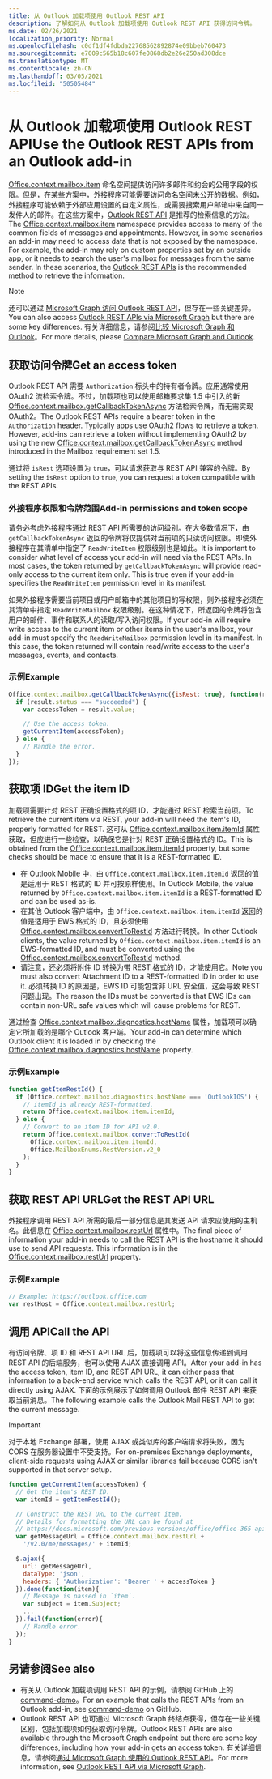 ```yaml
---
title: 从 Outlook 加载项使用 Outlook REST API
description: 了解如何从 Outlook 加载项使用 Outlook REST API 获得访问令牌。
ms.date: 02/26/2021
localization_priority: Normal
ms.openlocfilehash: c0df1df4fdbda22768562892874e09bbeb760473
ms.sourcegitcommit: e7009c565b18c607fe0868db2e26e250ad308dce
ms.translationtype: MT
ms.contentlocale: zh-CN
ms.lasthandoff: 03/05/2021
ms.locfileid: "50505484"
---
```

# <a name="use-the-outlook-rest-apis-from-an-outlook-add-in"></a><span data-ttu-id="e565b-103">从 Outlook 加载项使用 Outlook REST API</span><span class="sxs-lookup"><span data-stu-id="e565b-103">Use the Outlook REST APIs from an Outlook add-in</span></span>

<span data-ttu-id="e565b-p101">[Office.context.mailbox.item](../reference/objectmodel/preview-requirement-set/office.context.mailbox.item.md) 命名空间提供访问许多邮件和约会的公用字段的权限。但是，在某些方案中，外接程序可能需要访问命名空间未公开的数据。例如，外接程序可能依赖于外部应用设置的自定义属性，或需要搜索用户邮箱中来自同一发件人的邮件。在这些方案中，[Outlook REST API](/outlook/rest) 是推荐的检索信息的方法。</span><span class="sxs-lookup"><span data-stu-id="e565b-p101">The [Office.context.mailbox.item](../reference/objectmodel/preview-requirement-set/office.context.mailbox.item.md) namespace provides access to many of the common fields of messages and appointments. However, in some scenarios an add-in may need to access data that is not exposed by the namespace. For example, the add-in may rely on custom properties set by an outside app, or it needs to search the user's mailbox for messages from the same sender. In these scenarios, the [Outlook REST APIs](/outlook/rest) is the recommended method to retrieve the information.</span></span>

> [!NOTE]
> <span data-ttu-id="e565b-108">还可以通过 [Microsoft Graph 访问 Outlook REST API](/outlook/rest#outlook-rest-api-via-microsoft-graph)，但存在一些关键差异。</span><span class="sxs-lookup"><span data-stu-id="e565b-108">You can also access [Outlook REST APIs via Microsoft Graph](/outlook/rest#outlook-rest-api-via-microsoft-graph) but there are some key differences.</span></span> <span data-ttu-id="e565b-109">有关详细信息，请参阅[比较 Microsoft Graph 和 Outlook](/outlook/rest/compare-graph)。</span><span class="sxs-lookup"><span data-stu-id="e565b-109">For more details, please [Compare Microsoft Graph and Outlook](/outlook/rest/compare-graph).</span></span>

## <a name="get-an-access-token"></a><span data-ttu-id="e565b-110">获取访问令牌</span><span class="sxs-lookup"><span data-stu-id="e565b-110">Get an access token</span></span>

<span data-ttu-id="e565b-p103">Outlook REST API 需要 `Authorization` 标头中的持有者令牌。应用通常使用 OAuth2 流检索令牌。不过，加载项也可以使用邮箱要求集 1.5 中引入的新 [Office.context.mailbox.getCallbackTokenAsync](../reference/objectmodel/preview-requirement-set/office.context.mailbox.md#methods) 方法检索令牌，而无需实现 OAuth2。</span><span class="sxs-lookup"><span data-stu-id="e565b-p103">The Outlook REST APIs require a bearer token in the `Authorization` header. Typically apps use OAuth2 flows to retrieve a token. However, add-ins can retrieve a token without implementing OAuth2 by using the new [Office.context.mailbox.getCallbackTokenAsync](../reference/objectmodel/preview-requirement-set/office.context.mailbox.md#methods) method introduced in the Mailbox requirement set 1.5.</span></span>

<span data-ttu-id="e565b-114">通过将 `isRest` 选项设置为 `true`，可以请求获取与 REST API 兼容的令牌。</span><span class="sxs-lookup"><span data-stu-id="e565b-114">By setting the `isRest` option to `true`, you can request a token compatible with the REST APIs.</span></span>

### <a name="add-in-permissions-and-token-scope"></a><span data-ttu-id="e565b-115">外接程序权限和令牌范围</span><span class="sxs-lookup"><span data-stu-id="e565b-115">Add-in permissions and token scope</span></span>

<span data-ttu-id="e565b-p104">请务必考虑外接程序通过 REST API 所需要的访问级别。在大多数情况下，由 `getCallbackTokenAsync` 返回的令牌将仅提供对当前项的只读访问权限。即使外接程序在其清单中指定了 `ReadWriteItem` 权限级别也是如此。</span><span class="sxs-lookup"><span data-stu-id="e565b-p104">It is important to consider what level of access your add-in will need via the REST APIs. In most cases, the token returned by `getCallbackTokenAsync` will provide read-only access to the current item only. This is true even if your add-in specifies the `ReadWriteItem` permission level in its manifest.</span></span>

<span data-ttu-id="e565b-p105">如果外接程序需要当前项目或用户邮箱中的其他项目的写权限，则外接程序必须在其清单中指定 `ReadWriteMailbox` 权限级别。在这种情况下，所返回的令牌将包含用户的邮件、事件和联系人的读取/写入访问权限。</span><span class="sxs-lookup"><span data-stu-id="e565b-p105">If your add-in will require write access to the current item or other items in the user's mailbox, your add-in must specify the `ReadWriteMailbox` permission level in its manifest. In this case, the token returned will contain read/write access to the user's messages, events, and contacts.</span></span>

### <a name="example"></a><span data-ttu-id="e565b-121">示例</span><span class="sxs-lookup"><span data-stu-id="e565b-121">Example</span></span>

```js
Office.context.mailbox.getCallbackTokenAsync({isRest: true}, function(result){
  if (result.status === "succeeded") {
    var accessToken = result.value;

    // Use the access token.
    getCurrentItem(accessToken);
  } else {
    // Handle the error.
  }
});
```

## <a name="get-the-item-id"></a><span data-ttu-id="e565b-122">获取项 ID</span><span class="sxs-lookup"><span data-stu-id="e565b-122">Get the item ID</span></span>

<span data-ttu-id="e565b-123">加载项需要针对 REST 正确设置格式的项 ID，才能通过 REST 检索当前项。</span><span class="sxs-lookup"><span data-stu-id="e565b-123">To retrieve the current item via REST, your add-in will need the item's ID, properly formatted for REST.</span></span> <span data-ttu-id="e565b-124">这可从 [Office.context.mailbox.item.itemId](../reference/objectmodel/preview-requirement-set/office.context.mailbox.item.md#properties) 属性获取，但应进行一些检查，以确保它是针对 REST 正确设置格式的 ID。</span><span class="sxs-lookup"><span data-stu-id="e565b-124">This is obtained from the [Office.context.mailbox.item.itemId](../reference/objectmodel/preview-requirement-set/office.context.mailbox.item.md#properties) property, but some checks should be made to ensure that it is a REST-formatted ID.</span></span>

- <span data-ttu-id="e565b-125">在 Outlook Mobile 中，由 `Office.context.mailbox.item.itemId` 返回的值是适用于 REST 格式的 ID 并可按原样使用。</span><span class="sxs-lookup"><span data-stu-id="e565b-125">In Outlook Mobile, the value returned by `Office.context.mailbox.item.itemId` is a REST-formatted ID and can be used as-is.</span></span>
- <span data-ttu-id="e565b-126">在其他 Outlook 客户端中，由 `Office.context.mailbox.item.itemId` 返回的值是适用于 EWS 格式的 ID，且必须使用 [Office.context.mailbox.convertToRestId](../reference/objectmodel/preview-requirement-set/office.context.mailbox.md#methods) 方法进行转换。</span><span class="sxs-lookup"><span data-stu-id="e565b-126">In other Outlook clients, the value returned by `Office.context.mailbox.item.itemId` is an EWS-formatted ID, and must be converted using the [Office.context.mailbox.convertToRestId](../reference/objectmodel/preview-requirement-set/office.context.mailbox.md#methods) method.</span></span>
- <span data-ttu-id="e565b-127">请注意，还必须将附件 ID 转换为带 REST 格式的 ID，才能使用它。</span><span class="sxs-lookup"><span data-stu-id="e565b-127">Note you must also convert Attachment ID to a REST-formatted ID in order to use it.</span></span> <span data-ttu-id="e565b-128">必须转换 ID 的原因是，EWS ID 可能包含非 URL 安全值，这会导致 REST 问题出现。</span><span class="sxs-lookup"><span data-stu-id="e565b-128">The reason the IDs must be converted is that EWS IDs can contain non-URL safe values which will cause problems for REST.</span></span>

<span data-ttu-id="e565b-129">通过检查 [Office.context.mailbox.diagnostics.hostName](/javascript/api/outlook/office.diagnostics#hostname) 属性，加载项可以确定它所加载的是哪个 Outlook 客户端。</span><span class="sxs-lookup"><span data-stu-id="e565b-129">Your add-in can determine which Outlook client it is loaded in by checking the [Office.context.mailbox.diagnostics.hostName](/javascript/api/outlook/office.diagnostics#hostname) property.</span></span>

### <a name="example"></a><span data-ttu-id="e565b-130">示例</span><span class="sxs-lookup"><span data-stu-id="e565b-130">Example</span></span>

```js
function getItemRestId() {
  if (Office.context.mailbox.diagnostics.hostName === 'OutlookIOS') {
    // itemId is already REST-formatted.
    return Office.context.mailbox.item.itemId;
  } else {
    // Convert to an item ID for API v2.0.
    return Office.context.mailbox.convertToRestId(
      Office.context.mailbox.item.itemId,
      Office.MailboxEnums.RestVersion.v2_0
    );
  }
}
```

## <a name="get-the-rest-api-url"></a><span data-ttu-id="e565b-131">获取 REST API URL</span><span class="sxs-lookup"><span data-stu-id="e565b-131">Get the REST API URL</span></span>

<span data-ttu-id="e565b-p108">外接程序调用 REST API 所需的最后一部分信息是其发送 API 请求应使用的主机名。此信息在 [Office.context.mailbox.restUrl](../reference/objectmodel/preview-requirement-set/office.context.mailbox.md#properties) 属性中。</span><span class="sxs-lookup"><span data-stu-id="e565b-p108">The final piece of information your add-in needs to call the REST API is the hostname it should use to send API requests. This information is in the [Office.context.mailbox.restUrl](../reference/objectmodel/preview-requirement-set/office.context.mailbox.md#properties) property.</span></span>

### <a name="example"></a><span data-ttu-id="e565b-134">示例</span><span class="sxs-lookup"><span data-stu-id="e565b-134">Example</span></span>

```js
// Example: https://outlook.office.com
var restHost = Office.context.mailbox.restUrl;
```

## <a name="call-the-api"></a><span data-ttu-id="e565b-135">调用 API</span><span class="sxs-lookup"><span data-stu-id="e565b-135">Call the API</span></span>

<span data-ttu-id="e565b-136">有访问令牌、项 ID 和 REST API URL 后，加载项可以将这些信息传递到调用 REST API 的后端服务，也可以使用 AJAX 直接调用 API。</span><span class="sxs-lookup"><span data-stu-id="e565b-136">After your add-in has the access token, item ID, and REST API URL, it can either pass that information to a back-end service which calls the REST API, or it can call it directly using AJAX.</span></span> <span data-ttu-id="e565b-137">下面的示例展示了如何调用 Outlook 邮件 REST API 来获取当前消息。</span><span class="sxs-lookup"><span data-stu-id="e565b-137">The following example calls the Outlook Mail REST API to get the current message.</span></span>

> [!IMPORTANT]
> <span data-ttu-id="e565b-138">对于本地 Exchange 部署，使用 AJAX 或类似库的客户端请求将失败，因为 CORS 在服务器设置中不受支持。</span><span class="sxs-lookup"><span data-stu-id="e565b-138">For on-premises Exchange deployments, client-side requests using AJAX or similar libraries fail because CORS isn't supported in that server setup.</span></span>

```js
function getCurrentItem(accessToken) {
  // Get the item's REST ID.
  var itemId = getItemRestId();

  // Construct the REST URL to the current item.
  // Details for formatting the URL can be found at
  // https://docs.microsoft.com/previous-versions/office/office-365-api/api/version-2.0/mail-rest-operations#get-messages.
  var getMessageUrl = Office.context.mailbox.restUrl +
    '/v2.0/me/messages/' + itemId;

  $.ajax({
    url: getMessageUrl,
    dataType: 'json',
    headers: { 'Authorization': 'Bearer ' + accessToken }
  }).done(function(item){
    // Message is passed in `item`.
    var subject = item.Subject;
    ...
  }).fail(function(error){
    // Handle error.
  });
}
```

## <a name="see-also"></a><span data-ttu-id="e565b-139">另请参阅</span><span class="sxs-lookup"><span data-stu-id="e565b-139">See also</span></span>

- <span data-ttu-id="e565b-140">有关从 Outlook 加载项调用 REST API 的示例，请参阅 GitHub 上的 [command-demo](https://github.com/OfficeDev/outlook-add-in-command-demo)。</span><span class="sxs-lookup"><span data-stu-id="e565b-140">For an example that calls the REST APIs from an Outlook add-in, see [command-demo](https://github.com/OfficeDev/outlook-add-in-command-demo) on GitHub.</span></span>
- <span data-ttu-id="e565b-141">Outlook REST API 也可通过 Microsoft Graph 终结点获得，但存在一些关键区别，包括加载项如何获取访问令牌。</span><span class="sxs-lookup"><span data-stu-id="e565b-141">Outlook REST APIs are also available through the Microsoft Graph endpoint but there are some key differences, including how your add-in gets an access token.</span></span> <span data-ttu-id="e565b-142">有关详细信息，请参阅[通过 Microsoft Graph 使用的 Outlook REST API](/outlook/rest/index#outlook-rest-api-via-microsoft-graph)。</span><span class="sxs-lookup"><span data-stu-id="e565b-142">For more information, see [Outlook REST API via Microsoft Graph](/outlook/rest/index#outlook-rest-api-via-microsoft-graph).</span></span>